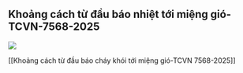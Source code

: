 
## Khoảng cách từ đầu báo nhiệt tới miệng gió-TCVN-7568-2025
![](https://res.cloudinary.com/dcqf82eor/image/upload/f_auto/v1752134940/kysudienvn/ltbctsj9dyyb94dbnioj.png)

[[Khoảng cách từ đầu báo cháy khói tới miệng gió-TCVN 7568-2025]]